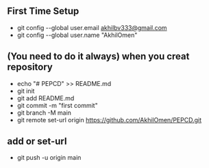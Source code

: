 ## First Time Setup

* git config --global user.email akhilbv333@gmail.com
* git config --global user.name "AkhilOmen"


## (You need to do it always) when you creat repository

* echo "# PEPCD" >> README.md
* git init
* git add README.md
* git commit -m "first commit"
* git branch -M main
* git remote set-url origin https://github.com/AkhilOmen/PEPCD.git 
## add or set-url

* git push -u origin main